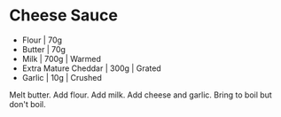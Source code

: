 # Cheese Sauce

- Flour | 70g 
- Butter | 70g
- Milk | 700g | Warmed
- Extra Mature Cheddar | 300g | Grated
- Garlic | 10g | Crushed

Melt butter. Add flour. Add milk. Add cheese and garlic. Bring to boil but don't boil.